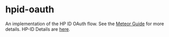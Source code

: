 # hpid-oauth

An implementation of the HP ID OAuth flow. See the [Meteor Guide](https://guide.meteor.com/accounts.html) for more details.
HP-ID Details are [here](http://developer.hp.com).